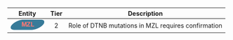 |Entity|Tier|Description              |
|:----:|:----:|------------------------------|
|![MZL](images/icons/MZL_tier2.png) | 2 | Role of DTNB mutations in MZL requires confirmation|
